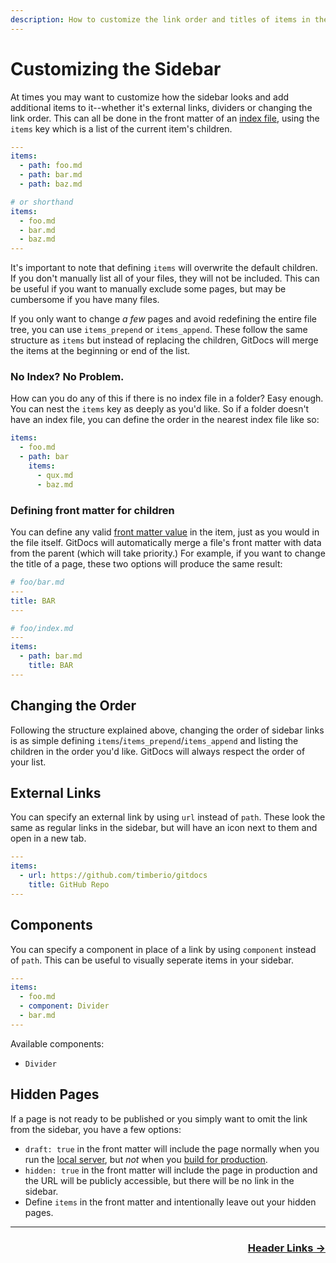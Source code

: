 ```yaml
---
description: How to customize the link order and titles of items in the sidebar.
---
```

# Customizing the Sidebar

At times you may want to customize how the sidebar looks and add additional items to it--whether it's external links, dividers or changing the link order. This can all be done in the front matter of an [index file](/index-files), using the `items` key which is a list of the current item's children.

```yaml
---
items:
  - path: foo.md
  - path: bar.md
  - path: baz.md

# or shorthand
items:
  - foo.md
  - bar.md
  - baz.md
---
```

It's important to note that defining `items` will overwrite the default children. If you don't manually list all of your files, they will not be included. This can be useful if you want to manually exclude some pages, but may be cumbersome if you have many files.

If you only want to change _a few_ pages and avoid redefining the entire file tree, you can use `items_prepend` or `items_append`. These follow the same structure as `items` but instead of replacing the children, GitDocs will merge the items at the beginning or end of the list.

### No Index? No Problem.

How can you do any of this if there is no index file in a folder? Easy enough. You can nest the `items` key as deeply as you'd like. So if a folder doesn't have an index file, you can define the order in the nearest index file like so:

```yaml
items:
  - foo.md
  - path: bar
    items:
      - qux.md
      - baz.md
```

### Defining front matter for children

You can define any valid [front matter value](/api/front-matter) in the item, just as you would in the file itself. GitDocs will automatically merge a file's front matter with data from the parent (which will take priority.) For example, if you want to change the title of a page, these two options will produce the same result:

```yaml
# foo/bar.md
---
title: BAR
---
```

```yaml
# foo/index.md
---
items:
  - path: bar.md
    title: BAR
---
```

## Changing the Order

Following the structure explained above, changing the order of sidebar links is as simple defining `items`/`items_prepend`/`items_append` and listing the children in the order you'd like. GitDocs will always respect the order of your list.

## External Links

You can specify an external link by using `url` instead of `path`. These look the same as regular links in the sidebar, but will have an icon next to them and open in a new tab.

```yaml
---
items:
  - url: https://github.com/timberio/gitdocs
    title: GitHub Repo
---
```

## Components

You can specify a component in place of a link by using `component` instead of `path`. This can be useful to visually seperate items in your sidebar.

```yaml
---
items:
  - foo.md
  - component: Divider
  - bar.md
---
```

Available components:

* `Divider`

## Hidden Pages

If a page is not ready to be published or you simply want to omit the link from the sidebar, you have a few options:

* `draft: true` in the front matter will include the page normally when you run the [local server](/running-locally), but _not_ when you [build for production](/production-builds).
* `hidden: true` in the front matter will include the page in production and the URL will be publicly accessible, but there will be no link in the sidebar.
* Define `items` in the front matter and intentionally leave out your hidden pages.

---

<div align="right">
  <h3><a href="/header-links">Header Links →</a></h3>
</div>
